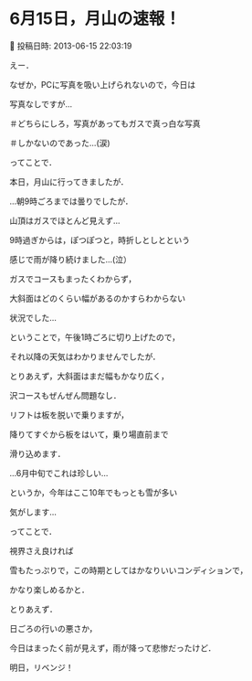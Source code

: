 # 6月15日，月山の速報！

📅 投稿日時: 2013-06-15 22:03:19

えー．


なぜか，PCに写真を吸い上げられないので，今日は


写真なしですが…





＃どちらにしろ，写真があってもガスで真っ白な写真


＃しかないのであった…(涙)





ってことで．


本日，月山に行ってきましたが．





…朝9時ごろまでは曇りでしたが．


山頂はガスでほとんど見えず…


9時過ぎからは，ぽつぽつと，時折しとしとという


感じで雨が降り続けました…(泣）





ガスでコースもまったくわからず，


大斜面はどのくらい幅があるのかすらわからない


状況でした…





ということで，午後1時ごろに切り上げたので，


それ以降の天気はわかりませんでしたが．





とりあえず，大斜面はまだ幅もかなり広く，


沢コースもぜんぜん問題なし．


リフトは板を脱いで乗りますが，


降りてすぐから板をはいて，乗り場直前まで


滑り込めます．





…6月中旬でこれは珍しい…


というか，今年はここ10年でもっとも雪が多い


気がします…


ってことで．


視界さえ良ければ


雪もたっぷりで，この時期としてはかなりいいコンディションで，


かなり楽しめるかと．





とりあえず．


日ごろの行いの悪さか，


今日はまったく前が見えず，雨が降って悲惨だったけど．


明日，リベンジ！
